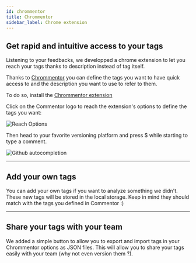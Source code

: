 ```yaml
---
id: chrommentor
title: Chrommentor
sidebar_label: Chrome extension
---
```


## Get rapid and intuitive access to your tags

Listening to your feedbacks, we developped a chrome extension to let you reach your tags thanks to description instead of tag itself.

Thanks to [Chrommentor](https://chrome.google.com/webstore/detail/chrommentor/lkjldonlkfgdnflgkiliglncdgmhniek) you can define the tags you want to have quick access to and the description you want to use to refer to them.

To do so, install the [Chrommentor extension](https://chrome.google.com/webstore/detail/chrommentor/lkjldonlkfgdnflgkiliglncdgmhniek)

Click on the Commentor logo to reach the extension's options to define the tags you want:

![Reach Options][chrommentor-options]

[chrommentor-options]: /img/chrommentor-options-button.png "Enjoy the included default tags and add your own"

Then head to your favorite versioning platform and press \$ while starting to type a comment.

![Github autocompletion][github-autocompletion]

[github-autocompletion]: /img/chrommentor-github-comment.png "Chrommentor enhance the native autocompletion of github with your custom tags"

---

## Add your own tags

You can add your own tags if you want to analyze something we didn't. These new tags will be stored in the local storage. Keep in mind they should match with the tags you defined in Commentor :)

---

## Share your tags with your team

We added a simple button to allow you to export and import tags in your Chrommentor options as JSON files. This will allow you to share your tags easily with your team (why not even version them ?).
